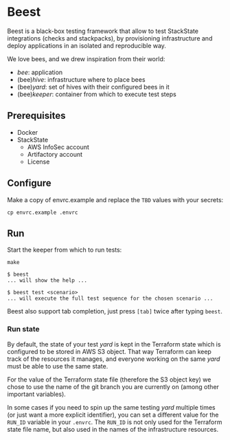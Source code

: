 # Beest

Beest is a black-box testing framework that allow to test StackState integrations (checks and stackpacks),
by provisioning infrastructure and deploy applications in an isolated and reproducible way.

We love bees, and we drew inspiration from their world:
- _bee_: application
- (bee)_hive_: infrastructure where to place bees
- (bee)_yard_: set of hives with their configured bees in it
- (bee)_keeper_: container from which to execute test steps

## Prerequisites

* Docker
* StackState
  * AWS InfoSec account
  * Artifactory account
  * License

## Configure

Make a copy of envrc.example and replace the `TBD` values with your secrets:

    cp envrc.example .envrc

## Run

Start the keeper from which to run tests:

    make

    $ beest
    ... will show the help ...

    $ beest test <scenario>
    ... will execute the full test sequence for the chosen scenario ...

Beest also support tab completion, just press `[tab]` twice after typing `beest`.

### Run state

By default, the state of your test _yard_ is kept in the Terraform state which is configured to be stored in AWS S3 object.
That way Terraform can keep track of the resources it manages, and everyone working on the same _yard_ must be able to use the same state.

For the value of the Terraform state file (therefore the S3 object key) we chose to use the name of the git branch
you are currently on (among other important variables).

In some cases if you need to spin up the same testing _yard_ multiple times (or just want a more explicit identifier),
you can set a different value for the `RUN_ID` variable in your `.envrc`. The `RUN_ID` is not only used for the
Terraform state file name, but also used in the names of the infrastructure resources.
